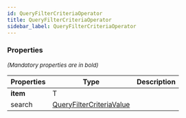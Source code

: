```yaml
---
id: QueryFilterCriteriaOperator
title: QueryFilterCriteriaOperator
sidebar_label: QueryFilterCriteriaOperator
---
```




### Properties

<font size="2"><i>(Mandatory properties are in bold)</i></font>

| Properties | Type | Description |
| --------- | ---- | ----------- |
| **item** | T |  |
| search | [QueryFilterCriteriaValue](/framework-api/types/QueryFilterCriteriaValue.md) |  |
